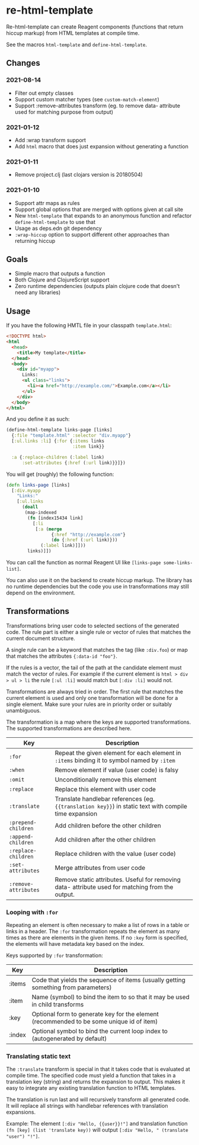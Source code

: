 # re-html-template

Re-html-template can create Reagent components (functions that return hiccup markup) from HTML
templates at compile time.

See the macros `html-template` and `define-html-template`.

## Changes

### 2021-08-14
- Filter out empty classes
- Support custom matcher types (see `custom-match-element`)
- Support :remove-attributes transform (eg. to remove data- attribute used for matching purpose from output)

### 2021-01-12
- Add :wrap transform support
- Add `html` macro that does just expansion without generating a function

### 2021-01-11
- Remove project.clj (last clojars version is 20180504)

### 2021-01-10
- Support attr maps as rules
- Support global options that are merged with options given at call site
- New `html-template` that expands to an anonymous function and refactor
  `define-html-template` to use that
- Usage as deps.edn git dependency
- `:wrap-hiccup` option to support different other approaches than returning hiccup

## Goals

- Simple macro that outputs a function
- Both Clojure and ClojureScript support
- Zero runtime dependencies (outputs plain clojure code that doesn't need any libraries)

## Usage

If you have the following HMTL file in your classpath `template.html`:

```html
<!DOCTYPE html>
<html
  <head>
    <title>My template</title>
  </head>
  <body>
    <div id="myapp">
      Links:
      <ul class="links">
        <li><a href="http://example.com/">Example.com</a></li>
      </ul>
    </div>
  </body>
</html>
```

And you define it as such:

```clojure
(define-html-template links-page [links]
  {:file "template.html" :selector "div.myapp"}
  [:ul.links :li] {:for {:items links
                         :item link}}

  :a {:replace-children (:label link)
      :set-attributes {:href (:url link)}}]})
```

You will get (roughly) the following function:

```clojure
(defn links-page [links]
  [:div.myapp
    "Links:"
    [:ul.links
      (doall
       (map-indexed
        (fn [index15434 link]
          [:li
           [:a (merge
                 {:href "http://example.com"}
                 (do {:href (:url link)}))
             (:label link)]]))
        links)]])
```

You can call the function as normal Reagent UI like `[links-page some-links-list]`.

You can also use it on the backend to create hiccup markup. The library has no runtime dependencies
but the code you use in transformations may still depend on the environment.

## Transformations

Transformations bring user code to selected sections of the generated code.
The rule part is either a single rule or vector of rules that matches the
current document structure.

A single rule can be a keyword that matches the tag (like `:div.foo`)
or map that matches the attributes `{:data-id "foo"}`.

If the rules is a vector, the tail of the path at the candidate element must
match the vector of rules. For example if the current element is
`html > div > ul > li` the rule `[:ul :li]` would match but `[:div :li]` would not.


Transformations are always tried in order. The first rule that matches the current element
is used and only one transformation will be done for a single element. Make sure your
rules are in priority order or suitably unambiguous.

The transformation is a map where the keys are supported transformations.
The supported transformations are  described here.

| Key | Description |
| --- | --- |
| `:for` | Repeat the given element for each element in `:items` binding it to symbol named by `:item` |
| `:when` | Remove element if value (user code) is falsy |
| `:omit` | Unconditionally remove this element |
| `:replace` | Replace this element with user code |
| `:translate` | Translate handlebar references (eg. `{{translation key}}`) in static text with compile time expansion |
| `:prepend-children` | Add children before the other children |
| `:append-children` | Add children after the other children |
| `:replace-children` | Replace children with the value (user code) |
| `:set-attributes` | Merge attributes from user code |
| `:remove-attributes` | Remove static attributes. Useful for removing data- attribute used for matching from the output. |

### Looping with `:for`

Repeating an element is often necessary to make a list of rows in a table or links in a header.
The `:for` transformation repeats the element as many times as there are elements in the given
items. If no `:key` form is specified, the elements will have metadata key based on the index.

Keys supported by `:for` transformation:

| Key | Description |
| --- | --- |
| :items | Code that yields the sequence of items (usually getting something from parameters) |
| :item | Name (symbol) to bind the item to so that it may be used in child transforms |
| :key | Optional form to generate key for the element (recommended to be some unique id of item) |
| :index | Optional symbol to bind the current loop index to (autogenerated by default) |


### Translating static text

The `:translate` transform is special in that it takes code that is evaluated at compile time.
The specified code must yield a function that takes in a translation key (string) and returns
the expansion to output. This makes it easy to integrate any existing translation function to HTML
templates.

The translation is run last and will recursively transform all generated code. It will replace all
strings with handlebar references with translation expansions.

Example:
The element `[:div "Hello, {{user}}!"]`  and translation function `(fn [key] (list 'translate key))`
will output `[:div "Hello, " (translate "user") "!"]`.
